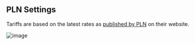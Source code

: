 ## PLN Settings

Tariffs are based on the latest rates as [published by PLN](https://web.pln.co.id/pelanggan/tarif-tenaga-listrik/tariff-adjustment) on their
website.

![image](assets/documentation/images/ttl-april-juni.jpeg)



<style>
.PlnSettings img {
    width: 600px;
}
@media (max-width : 480px) {
    .PlnSettings img {
        width: 250px;
    }
}
</style>